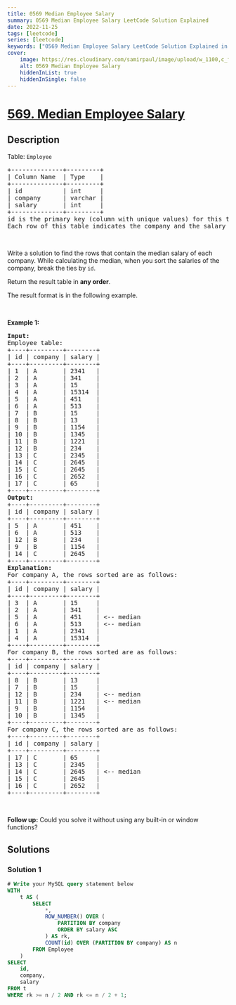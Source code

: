 ```yaml
---
title: 0569 Median Employee Salary
summary: 0569 Median Employee Salary LeetCode Solution Explained
date: 2022-11-25
tags: [leetcode]
series: [leetcode]
keywords: ["0569 Median Employee Salary LeetCode Solution Explained in all languages", "0569 Median Employee Salary", "LeetCode", "leetcode solution in Python3 C++ Java Go PHP Ruby Swift TypeScript Rust C# JavaScript C", "GeeksforGeeks", "InterviewBit", "Coding Ninjas", "HackerRank", "HackerEarth", "CodeChef", "TopCoder", "AlgoExpert", "freeCodeCamp", "Codeforces", "GitHub", "AtCoder", "Samir Paul"]
cover:
    image: https://res.cloudinary.com/samirpaul/image/upload/w_1100,c_fit,co_rgb:FFFFFF,l_text:Arial_75_bold:0569 Median Employee Salary - Solution Explained/problem-solving.webp
    alt: 0569 Median Employee Salary
    hiddenInList: true
    hiddenInSingle: false
---
```



# [569. Median Employee Salary](https://leetcode.com/problems/median-employee-salary)


## Description

<p>Table: <code>Employee</code></p>

<pre>
+--------------+---------+
| Column Name  | Type    |
+--------------+---------+
| id           | int     |
| company      | varchar |
| salary       | int     |
+--------------+---------+
id is the primary key (column with unique values) for this table.
Each row of this table indicates the company and the salary of one employee.
</pre>

<p>&nbsp;</p>

<p>Write a solution to find the rows that contain the median salary of each company. While calculating the median, when you sort the salaries of the company, break the ties by <code>id</code>.</p>

<p>Return the result table in <strong>any order</strong>.</p>

<p>The result format is in the following example.</p>

<p>&nbsp;</p>
<p><strong class="example">Example 1:</strong></p>

<pre>
<strong>Input:</strong> 
Employee table:
+----+---------+--------+
| id | company | salary |
+----+---------+--------+
| 1  | A       | 2341   |
| 2  | A       | 341    |
| 3  | A       | 15     |
| 4  | A       | 15314  |
| 5  | A       | 451    |
| 6  | A       | 513    |
| 7  | B       | 15     |
| 8  | B       | 13     |
| 9  | B       | 1154   |
| 10 | B       | 1345   |
| 11 | B       | 1221   |
| 12 | B       | 234    |
| 13 | C       | 2345   |
| 14 | C       | 2645   |
| 15 | C       | 2645   |
| 16 | C       | 2652   |
| 17 | C       | 65     |
+----+---------+--------+
<strong>Output:</strong> 
+----+---------+--------+
| id | company | salary |
+----+---------+--------+
| 5  | A       | 451    |
| 6  | A       | 513    |
| 12 | B       | 234    |
| 9  | B       | 1154   |
| 14 | C       | 2645   |
+----+---------+--------+
<strong>Explanation:</strong> 
For company A, the rows sorted are as follows:
+----+---------+--------+
| id | company | salary |
+----+---------+--------+
| 3  | A       | 15     |
| 2  | A       | 341    |
| 5  | A       | 451    | &lt;-- median
| 6  | A       | 513    | &lt;-- median
| 1  | A       | 2341   |
| 4  | A       | 15314  |
+----+---------+--------+
For company B, the rows sorted are as follows:
+----+---------+--------+
| id | company | salary |
+----+---------+--------+
| 8  | B       | 13     |
| 7  | B       | 15     |
| 12 | B       | 234    | &lt;-- median
| 11 | B       | 1221   | &lt;-- median
| 9  | B       | 1154   |
| 10 | B       | 1345   |
+----+---------+--------+
For company C, the rows sorted are as follows:
+----+---------+--------+
| id | company | salary |
+----+---------+--------+
| 17 | C       | 65     |
| 13 | C       | 2345   |
| 14 | C       | 2645   | &lt;-- median
| 15 | C       | 2645   | 
| 16 | C       | 2652   |
+----+---------+--------+
</pre>

<p>&nbsp;</p>
<p><strong>Follow up:</strong> Could you solve it without using any built-in or window functions?</p>

## Solutions

### Solution 1

<!-- tabs:start -->

```sql
# Write your MySQL query statement below
WITH
    t AS (
        SELECT
            *,
            ROW_NUMBER() OVER (
                PARTITION BY company
                ORDER BY salary ASC
            ) AS rk,
            COUNT(id) OVER (PARTITION BY company) AS n
        FROM Employee
    )
SELECT
    id,
    company,
    salary
FROM t
WHERE rk >= n / 2 AND rk <= n / 2 + 1;
```

<!-- tabs:end -->

<!-- end -->
